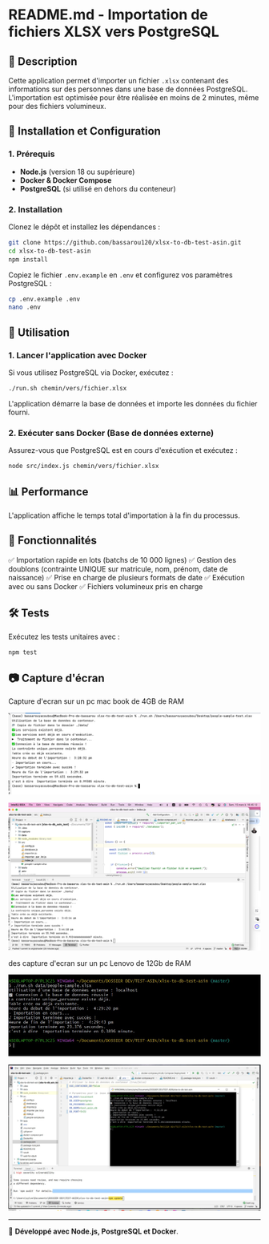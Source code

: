 
# README.md - Importation de fichiers XLSX vers PostgreSQL

## 📌 Description
Cette application permet d'importer un fichier `.xlsx` contenant des informations sur des personnes dans une base de données PostgreSQL. L'importation est optimisée pour être réalisée en moins de 2 minutes, même pour des fichiers volumineux.

## 🚀 Installation et Configuration

### 1. Prérequis
- **Node.js** (version 18 ou supérieure)
- **Docker & Docker Compose**
- **PostgreSQL** (si utilisé en dehors du conteneur)

### 2. Installation

Clonez le dépôt et installez les dépendances :

```bash
git clone https://github.com/bassarou120/xlsx-to-db-test-asin.git
cd xlsx-to-db-test-asin
npm install
```

Copiez le fichier `.env.example` en `.env` et configurez vos paramètres PostgreSQL :

```bash
cp .env.example .env
nano .env
```

## 📂 Utilisation

### 1. Lancer l'application avec Docker

Si vous utilisez PostgreSQL via Docker, exécutez :

```bash
./run.sh chemin/vers/fichier.xlsx
```

L'application démarre la base de données et importe les données du fichier fourni.

### 2. Exécuter sans Docker (Base de données externe)

Assurez-vous que PostgreSQL est en cours d'exécution et exécutez :

```bash
node src/index.js chemin/vers/fichier.xlsx
```

## 📊 Performance
L'application affiche le temps total d'importation à la fin du processus.

## 📌 Fonctionnalités
✅ Importation rapide en lots (batchs de 10 000 lignes)
✅ Gestion des doublons (contrainte UNIQUE sur matricule, nom, prénom, date de naissance)
✅ Prise en charge de plusieurs formats de date
✅ Exécution avec ou sans Docker
✅ Fichiers volumineux pris en charge

## 🛠️ Tests

Exécutez les tests unitaires avec :

```bash
npm test
```

## 📷 Capture d'écran

Capture d'ecran  sur un pc mac book de 4GB de RAM

![img.png](capture/Capture%20d’écran%202025-03-15%20à%2016.32.57.png)

![img.png](capture/Capture%20d’écran%202025-03-15%20à%2016.45.12.png)


des capture d'ecran  sur un pc Lenovo  de 12Gb de RAM


![img.png](capture/r1.jpeg)

![img.png](capture/r2.jpeg)

---

🚀 **Développé avec Node.js, PostgreSQL et Docker**.
